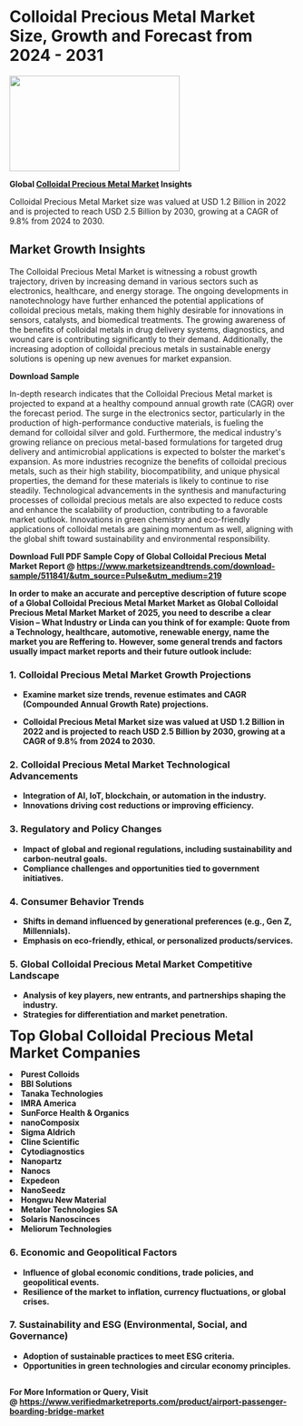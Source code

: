 <H1>Colloidal Precious Metal Market Size, Growth and Forecast from 2024 - 2031</H1><img class="aligncenter size-medium wp-image-584254" src="https://thirdeyenews.in/wp-content/uploads/2024/09/Global-Market-Research-300x168.jpeg" alt="" width="300" height="168" /><p><strong>Global&nbsp;<a href="https://www.marketsizeandtrends.com/download-sample/511841/&amp;utm_source=Pulse&amp;utm_medium=219">Colloidal Precious Metal Market</a> Insights</strong></p><p>Colloidal Precious Metal Market size was valued at USD 1.2 Billion in 2022 and is projected to reach USD 2.5 Billion by 2030, growing at a CAGR of 9.8% from 2024 to 2030.</p><p><h2>Market Growth Insights</h2> <p>The Colloidal Precious Metal Market is witnessing a robust growth trajectory, driven by increasing demand in various sectors such as electronics, healthcare, and energy storage. The ongoing developments in nanotechnology have further enhanced the potential applications of colloidal precious metals, making them highly desirable for innovations in sensors, catalysts, and biomedical treatments. The growing awareness of the benefits of colloidal metals in drug delivery systems, diagnostics, and wound care is contributing significantly to their demand. Additionally, the increasing adoption of colloidal precious metals in sustainable energy solutions is opening up new avenues for market expansion.</p> <p><strong>Download Sample</strong></p> <p>In-depth research indicates that the Colloidal Precious Metal market is projected to expand at a healthy compound annual growth rate (CAGR) over the forecast period. The surge in the electronics sector, particularly in the production of high-performance conductive materials, is fueling the demand for colloidal silver and gold. Furthermore, the medical industry's growing reliance on precious metal-based formulations for targeted drug delivery and antimicrobial applications is expected to bolster the market's expansion. As more industries recognize the benefits of colloidal precious metals, such as their high stability, biocompatibility, and unique physical properties, the demand for these materials is likely to continue to rise steadily. Technological advancements in the synthesis and manufacturing processes of colloidal precious metals are also expected to reduce costs and enhance the scalability of production, contributing to a favorable market outlook. Innovations in green chemistry and eco-friendly applications of colloidal metals are gaining momentum as well, aligning with the global shift toward sustainability and environmental responsibility.</p> <p><strong></p><p><span class=""><strong>Download Full PDF Sample Copy of Global Colloidal Precious Metal Market Report</strong> @ <a href="https://www.marketsizeandtrends.com/download-sample/511841/&amp;utm_source=Pulse&amp;utm_medium=219" target="_blank">https://www.marketsizeandtrends.com/download-sample/511841/&amp;utm_source=Pulse&amp;utm_medium=219</a></span></p><p>In order to make an accurate and perceptive description of future scope of a Global&nbsp;Colloidal Precious Metal Market Market as Global&nbsp;Colloidal Precious Metal Market Market of 2025, you need to describe a clear Vision &ndash; What Industry or Linda can you think of for example: Quote from a Technology, healthcare, automotive, renewable energy, name the market you are Reffering to. However, some general trends and factors usually impact market reports and their future outlook include:</p><h3>1.&nbsp;<strong>Colloidal Precious Metal Market Growth Projections</strong></h3><ul><li>Examine market size trends, revenue estimates and CAGR (Compounded Annual Growth Rate) projections.</li><li><p>Colloidal Precious Metal Market size was valued at USD 1.2 Billion in 2022 and is projected to reach USD 2.5 Billion by 2030, growing at a CAGR of 9.8% from 2024 to 2030.</p></li></ul><h3>2.&nbsp;<strong>Colloidal Precious Metal Market Technological Advancements</strong></h3><ul><li>Integration of AI, IoT, blockchain, or automation in the industry.</li><li>Innovations driving cost reductions or improving efficiency.</li></ul><h3>3.&nbsp;<strong>Regulatory and Policy Changes</strong></h3><ul><li>Impact of global and regional regulations, including sustainability and carbon-neutral goals.</li><li>Compliance challenges and opportunities tied to government initiatives.</li></ul><h3>4.&nbsp;<strong>Consumer Behavior Trends</strong></h3><ul><li>Shifts in demand influenced by generational preferences (e.g., Gen Z, Millennials).</li><li>Emphasis on eco-friendly, ethical, or personalized products/services.</li></ul><h3>5.&nbsp;<strong>Global Colloidal Precious Metal Market Competitive Landscape</strong></h3><ul><li>Analysis of key players, new entrants, and partnerships shaping the industry.</li><li>Strategies for differentiation and market penetration.</li></ul><p data-pm-slice="1 1 []"><span style="color: inherit; font-family: inherit; font-size: 25px;">Top Global Colloidal Precious Metal Market Companies</span></p><div class="" data-test-id=""><p><li>Purest Colloids</li><li> BBI Solutions</li><li> Tanaka Technologies</li><li> IMRA America</li><li> SunForce Health & Organics</li><li> nanoComposix</li><li> Sigma Aldrich</li><li> Cline Scientific</li><li> Cytodiagnostics</li><li> Nanopartz</li><li> Nanocs</li><li> Expedeon</li><li> NanoSeedz</li><li> Hongwu New Material</li><li> Metalor Technologies SA</li><li> Solaris Nanoscinces</li><li> Meliorum Technologies</li></p></div><h3>6.&nbsp;<strong>Economic and Geopolitical Factors</strong></h3><ul><li>Influence of global economic conditions, trade policies, and geopolitical events.</li><li>Resilience of the market to inflation, currency fluctuations, or global crises.</li></ul><h3>7.&nbsp;<strong>Sustainability and ESG (Environmental, Social, and Governance)</strong></h3><ul><li>Adoption of sustainable practices to meet ESG criteria.</li><li>Opportunities in green technologies and circular economy principles.</li></ul><h2><strong style="font-size: 14px;">For More Information or Query, Visit @&nbsp;</strong><a style="background-color: #ffffff; font-size: 14px;" href="https://www.marketsizeandtrends.com/report/colloidal-precious-metal-market/" target="_blank">https://www.verifiedmarketreports.com/product/airport-passenger-boarding-bridge-market</a></h2>
